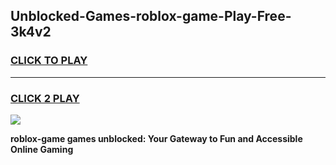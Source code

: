 
## Unblocked-Games-roblox-game-Play-Free-3k4v2
<h3>
<a href="https://premium76.site?title=roblox-game&ref=10A">CLICK TO PLAY</a></h3>
<hr>

<h3>
<a href="https://premium76.site?title=roblox-game&ref=10A">CLICK 2 PLAY</a>
  
</h3>

<a href="https://premium76.site?title=roblox-game&ref=10A"><img src="https://clearcache.store/games.png"></a>


**roblox-game games unblocked: Your Gateway to Fun and Accessible Online Gaming**
